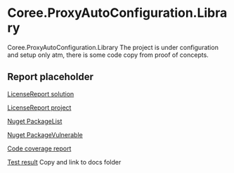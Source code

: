 # Coree.ProxyAutoConfiguration.Library
Coree.ProxyAutoConfiguration.Library
The project is under configuration and setup only atm, there is some code copy from proof of concepts.

## Report placeholder

[LicenseReport solution](https://github.com/carsten-riedel/Coree.ProxyAutoConfiguration.Library/blob/main/src/Coree.ProxyAutoConfiguration.Library.MSTest/LicenseReport/license_sln.md)

[LicenseReport project](https://github.com/carsten-riedel/Coree.ProxyAutoConfiguration.Library/blob/main/src/Coree.ProxyAutoConfiguration.Library.MSTest/LicenseReport/license_prj.md)

[Nuget PackageList](https://github.com/carsten-riedel/Coree.ProxyAutoConfiguration.Library/blob/main/src/Coree.ProxyAutoConfiguration.Library.MSTest/NugetReport/PackageList.txt)

[Nuget PackageVulnerable](https://github.com/carsten-riedel/Coree.ProxyAutoConfiguration.Library/blob/main/src/Coree.ProxyAutoConfiguration.Library.MSTest/NugetReport/PackageVulnerable.txt)

[Code coverage report](https://github.com/carsten-riedel/Coree.ProxyAutoConfiguration.Library/blob/main/src/Coree.ProxyAutoConfiguration.Library.MSTest/ReportGeneratorOutput/SummaryGithub.md)

[Test result](https://github.com/carsten-riedel/Coree.ProxyAutoConfiguration.Library/blob/main/src/Coree.ProxyAutoConfiguration.Library.MSTest/MSTestResults/result.html)
Copy and link to docs folder
